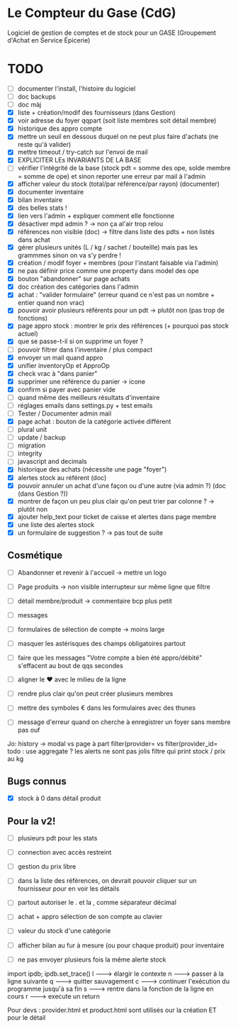 # Le Compteur du Gase (CdG)
Logiciel de gestion de comptes et de stock pour un GASE (Groupement d'Achat en Service Épicerie)

# TODO
- [ ] documenter l'install, l'histoire du logiciel
- [ ] doc backups
- [ ] doc màj
- [x] liste + création/modif des fournisseurs (dans Gestion)
- [x] voir adresse du foyer qqpart (soit liste membres soit détail membre)
- [x] historique des appro compte
- [x] mettre un seuil en dessous duquel on ne peut plus faire d'achats (ne reste qu'à valider)
- [x] mettre timeout / try-catch sur l'envoi de mail
- [x] EXPLICITER LEs INVARIANTS DE LA BASE
- [ ] vérifier l'intégrité de la base (stock pdt = somme des ope, solde membre = somme de ope) et sinon reporter une erreur par mail à l'admin
- [x] afficher valeur du stock (total/par référence/par rayon) (documenter)
- [x] documenter inventaire
- [x] bilan inventaire
- [x] des belles stats !
- [x] lien vers l'admin + expliquer comment elle fonctionne
- [x] désactiver mpd admin ? -> non ça al'air trop relou
- [x] références non visible (doc) -> filtre dans liste des pdts + non listés dans achat
- [x] gérer plusieurs unités (L / kg / sachet / bouteille) mais pas les grammmes sinon on va s'y perdre !
- [x] création / modif foyer + membres (pour l'instant faisable via l'admin)
- [x] ne pas définir price comme une property dans model des ope
- [x] bouton "abandonner" sur page achats
- [x] doc création des catégories dans l'admin
- [x] achat : "valider formulaire" (erreur quand ce n'est pas un nombre + entier quand non vrac)
- [x] pouvoir avoir plusieurs référents pour un pdt -> plutôt non (pas trop de fonctions)
- [x] page appro stock : montrer le prix des références (+ pourquoi pas stock actuel)
- [x] que se passe-t-il si on supprime un foyer ?
- [ ] pouvoir filtrer dans l'inventaire / plus compact
- [x] envoyer un mail quand appro
- [x] unifier inventoryOp et ApproOp
- [x] check vrac à "dans panier"
- [x] supprimer une référence du panier -> icone
- [x] confirm si payer avec panier vide
- [ ] quand même des meilleurs résultats d'inventaire
- [ ] réglages emails dans settings.py + test emails
- [ ] Tester / Documenter admin mail
- [x] page achat : bouton de la catégorie activée différent
- [ ] plural unit
- [ ] update / backup
- [ ] migration
- [ ] integrity
- [ ] javascript and decimals
- [x] historique des achats (nécessite une page "foyer")
- [x] alertes stock au référent (doc)
- [x] pouvoir annuler un achat d'une façon ou d'une autre (via admin ?) (doc (dans Gestion ?))
- [x] montrer de façon un peu plus clair qu'on peut trier par colonne ? -> plutôt non
- [x] ajouter help_text pour ticket de caisse et alertes dans page membre
- [x] une liste des alertes stock
- [x] un formulaire de suggestion ? -> pas tout de suite

## Cosmétique
- [ ] Abandonner et revenir à l'accueil -> mettre un logo
- [ ] Page produits -> non visible interrupteur sur même ligne que filtre
- [ ] détail membre/produit -> commentaire bcp plus petit
- [ ] messages
- [ ] formulaires de sélection de compte -> moins large
- [ ] masquer les astérisques des champs obligatoires partout
- [ ] faire que les messages "Votre compte a bien été appro/débité" s'effacent au bout de qqs secondes
- [ ] aligner le ♥ avec le milieu de la ligne
- [ ] rendre plus clair qu'on peut créer plusieurs membres
- [ ] mettre des symboles € dans les formulaires avec des thunes
- [ ] message d'erreur quand on cherche à enregistrer un foyer sans membre pas ouf


Jo:
history -> modal vs page à part
filter(provider= vs filter(provider_id=
todo : use aggregate ?
les alerts ne sont pas jolis
filtre qui print stock / prix au kg
<!-- todo: better input type ?? -->


## Bugs connus
- [x] stock à 0 dans détail produit


## Pour la v2!
- [ ] plusieurs pdt pour les stats
- [ ] connection avec accès restreint
- [ ] gestion du prix libre


- [ ] dans la liste des références, on devrait pouvoir cliquer sur un fournisseur pour en voir les détails
- [ ] partout autoriser le . et la , comme séparateur décimal
- [ ] achat + appro sélection de son compte au clavier
- [ ] valeur du stock d'une catégorie
- [ ] afficher bilan au fur à mesure (ou pour chaque produit) pour inventaire
- [ ] ne pas envoyer plusieurs fois la même alerte stock



import ipdb; ipdb.set_trace()
l  ---> élargir le contexte
n  ---> passer à la ligne suivante
q  ---> quitter sauvagement
c  ---> continuer l'exécution du programme jusqu'à sa fin
s  ---> rentre dans la fonction de la ligne en cours
r  ---> execute un return



Pour devs :
provider.html et product.html sont utilisés our la création ET pour le détail


